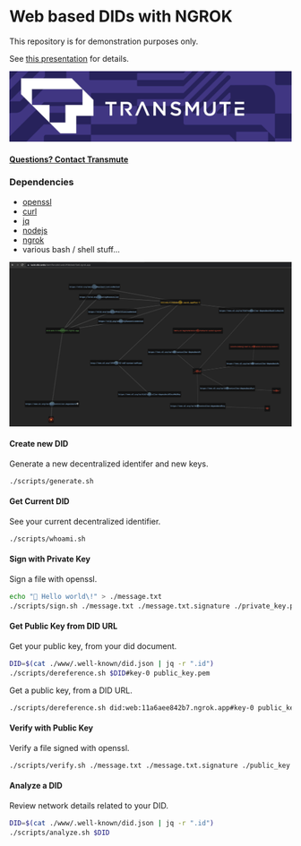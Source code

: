 # Web based DIDs with NGROK

This repository is for demonstration purposes only.

See [this presentation](https://docs.google.com/presentation/d/1f9jzWtGWzWaUsJ714h2elsuWA6Qpx24Gn7D6_B6BJxs) for details.

<img src="./docs/transmute-banner.png" />

#### [Questions? Contact Transmute](https://transmute.typeform.com/to/RshfIw?typeform-source=did-web-ngrok-openssl-demo)

### Dependencies

- [openssl](https://www.openssl.org/)
- [curl](https://curl.se/)
- [jq](https://stedolan.github.io/jq/)
- [nodejs](https://nodejs.org/en)
- [ngrok](https://ngrok.com/)
- various bash / shell stuff...

<img src="./docs/demo.png" />

#### Create new DID

Generate a new decentralized identifer and new keys.

```sh
./scripts/generate.sh
```

#### Get Current DID

See your current decentralized identifier.

```sh
./scripts/whoami.sh
```

#### Sign with Private Key

Sign a file with openssl.

```sh
echo "🌱 Hello world\!" > ./message.txt
./scripts/sign.sh ./message.txt ./message.txt.signature ./private_key.pem
```

#### Get Public Key from DID URL

Get your public key, from your did document.

```sh
DID=$(cat ./www/.well-known/did.json | jq -r ".id")
./scripts/dereference.sh $DID#key-0 public_key.pem
```

Get a public key, from a DID URL.

```sh
./scripts/dereference.sh did:web:11a6aee842b7.ngrok.app#key-0 public_key.pem
```

#### Verify with Public Key

Verify a file signed with openssl.

```sh
./scripts/verify.sh ./message.txt ./message.txt.signature ./public_key.pem
```

#### Analyze a DID

Review network details related to your DID.

```sh
DID=$(cat ./www/.well-known/did.json | jq -r ".id")
./scripts/analyze.sh $DID
```
